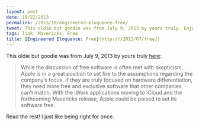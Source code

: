 ```yaml
---
layout: post
date: 10/22/2013
permalink: /2013/10/engineered-eloquence-free/
tweet: This oldie but goodie was from July 9, 2013 by yours truly. Enjoy!
tags: link, Mavericks, Free
title: [Engineered Eloquence: Free](http:///2013/07/free/)
---
```


<p>This oldie but goodie was from July 9, 2013 by yours truly <a href="/2013/07/free/">here</a>:</p>

<blockquote>
  <p>While the discussion of free software is often met with skepticism, Apple is in a great position to set fire to the assumptions regarding the company’s focus. If they are truly focused on hardware differentiation, they need more free and exclusive software that other companies can’t match. With the iWork applications moving to iCloud and the forthcoming Mavericks release, Apple could be poised to set its software free.</p>
</blockquote>

<p>Read the rest! I just like being right for once.</p>